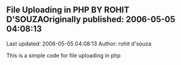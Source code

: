## File Uploading in PHP BY ROHIT D'SOUZAOriginally published: 2006-05-05 04:08:13 
Last updated: 2006-05-05 04:08:13 
Author: rohit d'souza 
 
This is a simple code for file uploading in php